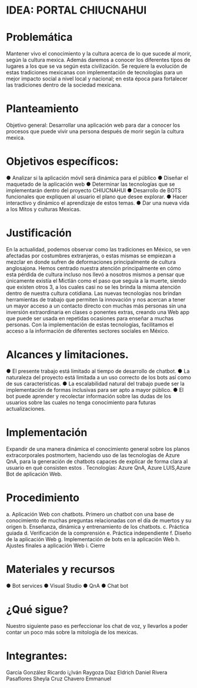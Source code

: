 # IDEA: PORTAL CHIUCNAHUI

 
# Problemática
Mantener vivo el conocimiento y la cultura acerca de lo que sucede al morir, según la cultura mexica. Además daremos a conocer los diferentes tipos de lugares a los que se va según esta civilización.
Se requiere la evolución de estas tradiciones mexicanas con implementación de  tecnologías para un mejor impacto social a nivel local y nacional; en esta época para fortalecer las tradiciones dentro de la sociedad mexicana.
# Planteamiento
Objetivo general: Desarrollar una aplicación web para dar a conocer los procesos  que puede vivir una persona después de morir según la cultura mexica.
# Objetivos específicos:
●	Analizar si la aplicación móvil será dinámica para el público 
●	Diseñar el maquetado de la aplicación web
●	Determinar las tecnologías que se implementarán dentro del proyecto CHIUCNAHUI 
●	Desarrollo de BOTS funcionales que expliquen al usuario el plano que desee explorar. 
●	Hacer interactivo y dinámico el aprendizaje de estos temas. 
●	Dar una nueva vida a los Mitos y culturas Mexicas.

# Justificación
En la actualidad, podemos observar como las tradiciones en México, se ven afectadas por costumbres extranjeras, o estas mismas se empiezan a mezclar en donde sufren de  deformaciones principalmente de cultura anglosajona.
Hemos centrado nuestra atención principalmente en cómo esta pérdida de cultura incluso nos llevó a nosotros mismos a pensar que únicamente existía el Mictlán como el paso que seguía a la muerte, siendo que existen otros 3, a los cuales casi no se les brinda la misma atención dentro de nuestra cultura cotidiana.
Las nuevas tecnologías nos brindan herramientas de trabajo que permiten la innovación y nos acercan a tener un mayor acceso a un contacto directo con muchas más personas sin una inversión extraordinaria en clases o ponentes extras, creando una Web app que puede ser usada en repetidas ocasiones para enseñar a muchas personas.
Con la implementación de estas tecnologías, facilitamos el acceso a la información de diferentes sectores sociales en México. 

# Alcances y limitaciones.

●	El presente trabajo está limitado al tiempo de desarrollo de chatbot.
●	La naturaleza del proyecto está limitada a un uso correcto de los bots así como de sus características. 
●	La escalabilidad natural del trabajo puede ser la implementación de formas inclusivas para ser apto a mayor público. 
●	El  bot puede aprender y recolectar información sobre las dudas de los usuarios sobre las cuales no tenga conocimiento para futuras actualizaciones. 

# Implementación
Expandir de una manera dinámica el conocimiento general sobre los planos extracorporales postmortem, haciendo uso de las tecnologías de Azure QnA, para la generación de  chatbots capaces de explicar de forma clara  al usuario en qué consisten estos .
Tecnologías: Azure QnA, Azure LUIS,Azure Bot de aplicación Web.

# Procedimiento
a.	Aplicación Web con chatbots.
Primero un chatbot con una base de conocimiento de muchas preguntas relacionadas con el día de muertos y su origen
b.	Enseñanza, dinámica y entrenamiento de los chatbots.
c.	Práctica guiada
d.	Verificación de la comprensión
e.	Práctica independiente
f.	Diseño de la aplicación Web
g.	Implementación de bots en la aplicación Web
h.	Ajustes finales a aplicación Web
i.	Cierre

# Materiales y recursos
●	Bot services
●	Visual Studio
●	QnA
●	Chat bot

# ¿Qué sigue?  
Nuestro siguiente paso es perfeccionar los chat de voz, y llevarlos a poder contar un poco más sobre la mitología de los mexicas. 

# Integrantes: 
García  González Ricardo i¿Iván 
Raygoza Díaz Eldrich Daniel 
Rivera Pasaflores Sheyla
Cruz Chavero Emmanuel
